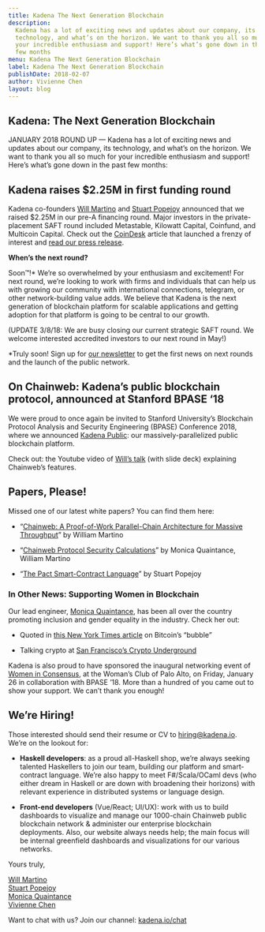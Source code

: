 ```yaml
---
title: Kadena The Next Generation Blockchain
description:
  Kadena has a lot of exciting news and updates about our company, its
  technology, and what’s on the horizon. We want to thank you all so much for
  your incredible enthusiasm and support! Here’s what’s gone down in the past
  few months
menu: Kadena The Next Generation Blockchain
label: Kadena The Next Generation Blockchain
publishDate: 2018-02-07
author: Vivienne Chen
layout: blog
---
```


## Kadena: The Next Generation Blockchain

JANUARY 2018 ROUND UP — Kadena has a lot of exciting news and updates about our
company, its technology, and what’s on the horizon. We want to thank you all so
much for your incredible enthusiasm and support! Here’s what’s gone down in the
past few months:

## Kadena raises $2.25M in first funding round

Kadena co-founders [Will Martino](http://kadena.io/#/team) and
[Stuart Popejoy](http://kadena.io/#/team) announced that we raised $2.25M in our
pre-A financing round. Major investors in the private-placement SAFT round
included Metastable, Kilowatt Capital, Coinfund, and Multicoin Capital. Check
out the
[CoinDesk](https://www.coindesk.com/jp-morgan-blockchain-spin-off-raises-2-25-million/)
article that launched a frenzy of interest and
[read our press release](http://kadena.io/docs/KadenaPR-1-31-2018.pdf).

**When’s the next round?**

Soon™!\* We’re so overwhelmed by your enthusiasm and excitement! For next
round, we’re looking to work with firms and individuals that can help us with
growing our community with international connections, telegram, or other
network-building value adds. We believe that Kadena is the next generation of
blockchain platform for scalable applications and getting adoption for that
platform is going to be central to our growth.

(UPDATE 3/8/18: We are busy closing our current strategic SAFT round. We welcome
interested accredited investors to our next round in May!)

\*Truly soon! Sign up for [our newsletter](http://kadena.io/newsletter) to get
the first news on next rounds and the launch of the public network.

## On Chainweb: Kadena’s public blockchain protocol, announced at Stanford BPASE ‘18

We were proud to once again be invited to Stanford University’s Blockchain
Protocol Analysis and Security Engineering (BPASE) Conference 2018, where we
announced [Kadena Public](http://kadena.io/#/public): our massively-parallelized
public blockchain platform.

Check out: the Youtube video of
[Will’s talk](https://www.youtube.com/watch?v=p1OFJOrgRWw) (with slide deck)
explaining Chainweb’s features.

## Papers, Please!

Missed one of our latest white papers? You can find them here:

- “[Chainweb: A Proof-of-Work Parallel-Chain Architecture for Massive Throughput](http://kadena.io/docs/chainweb-v15.pdf)”
  by William Martino

- “[Chainweb Protocol Security Calculations](http://kadena.io/docs/chainweb_calculations_v7.pdf)”
  by Monica Quaintance, William Martino

- “[The Pact Smart-Contract Language](http://kadena.io/docs/Kadena-PactWhitepaper.pdf)”
  by Stuart Popejoy

### In Other News: Supporting Women in Blockchain

Our lead engineer, [Monica Quaintance](http://kadena.io/#/team), has been all
over the country promoting inclusion and gender equality in the industry. Check
her out:

- Quoted in
  [this New York Times article](https://www.nytimes.com/2018/01/17/technology/bitcoin-virtual-currency-bubble.html)
  on Bitcoin’s “bubble”

- Talking crypto at
  [San Francisco’s Crypto Underground](https://www.facebook.com/permalink.php?story_fbid=196685927736823&id=194125367992879)

Kadena is also proud to have sponsored the inaugural networking event of
[Women in Consensus](https://www.meetup.com/Women-in-Consensus/), at the Woman’s
Club of Palo Alto, on Friday, January 26 in collaboration with BPASE ’18. More
than a hundred of you came out to show your support. We can’t thank you enough!

## We’re Hiring!

Those interested should send their resume or CV to
[hiring@kadena.io](mailto:hiring@kadena.io). We’re on the lookout for:

- **Haskell developers**: as a proud all-Haskell shop, we’re always seeking
  talented Haskellers to join our team, building our platform and smart-contract
  language. We’re also happy to meet F#/Scala/OCaml devs (who either dream in
  Haskell or are down with broadening their horizons) with relevant experience
  in distributed systems or language design.

- **Front-end developers** (Vue/React; UI/UX): work with us to build dashboards
  to visualize and manage our 1000-chain Chainweb public blockchain network &
  administer our enterprise blockchain deployments. Also, our website always
  needs help; the main focus will be internal greenfield dashboards and
  visualizations for our various networks.

Yours truly,

[Will Martino](http://twitter.com/_wjmartino_)  
[Stuart Popejoy](http://twitter.com/SirLensALot)  
[Monica Quaintance](http://twitter.com/QuaintM)  
[Vivienne Chen](http://twitter.com/VivienneXChen)

Want to chat with us? Join our channel: [kadena.io/chat](http://kadena.io/chat)
